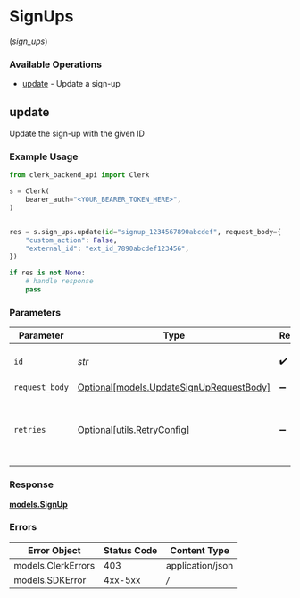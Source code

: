 # SignUps
(*sign_ups*)

### Available Operations

* [update](#update) - Update a sign-up

## update

Update the sign-up with the given ID

### Example Usage

```python
from clerk_backend_api import Clerk

s = Clerk(
    bearer_auth="<YOUR_BEARER_TOKEN_HERE>",
)


res = s.sign_ups.update(id="signup_1234567890abcdef", request_body={
    "custom_action": False,
    "external_id": "ext_id_7890abcdef123456",
})

if res is not None:
    # handle response
    pass

```

### Parameters

| Parameter                                                                           | Type                                                                                | Required                                                                            | Description                                                                         | Example                                                                             |
| ----------------------------------------------------------------------------------- | ----------------------------------------------------------------------------------- | ----------------------------------------------------------------------------------- | ----------------------------------------------------------------------------------- | ----------------------------------------------------------------------------------- |
| `id`                                                                                | *str*                                                                               | :heavy_check_mark:                                                                  | The ID of the sign-up to update                                                     | signup_1234567890abcdef                                                             |
| `request_body`                                                                      | [Optional[models.UpdateSignUpRequestBody]](../../models/updatesignuprequestbody.md) | :heavy_minus_sign:                                                                  | N/A                                                                                 |                                                                                     |
| `retries`                                                                           | [Optional[utils.RetryConfig]](../../models/utils/retryconfig.md)                    | :heavy_minus_sign:                                                                  | Configuration to override the default retry behavior of the client.                 |                                                                                     |


### Response

**[models.SignUp](../../models/signup.md)**
### Errors

| Error Object       | Status Code        | Content Type       |
| ------------------ | ------------------ | ------------------ |
| models.ClerkErrors | 403                | application/json   |
| models.SDKError    | 4xx-5xx            | */*                |
